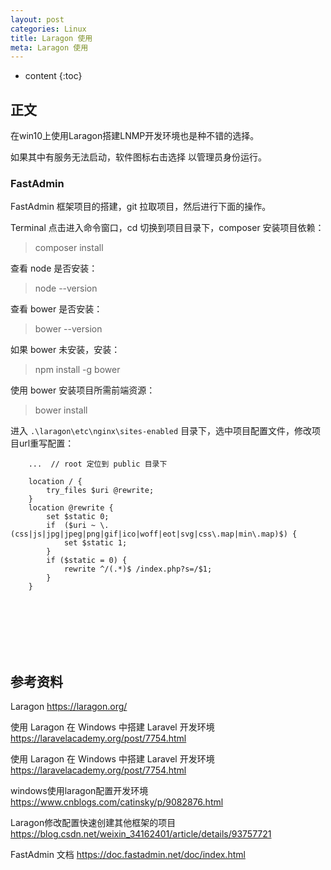 ```yaml
---
layout: post
categories: Linux
title: Laragon 使用
meta: Laragon 使用
---
```

* content
{:toc}

## 正文

在win10上使用Laragon搭建LNMP开发环境也是种不错的选择。

如果其中有服务无法启动，软件图标右击选择 以管理员身份运行。

### FastAdmin

FastAdmin 框架项目的搭建，git 拉取项目，然后进行下面的操作。

Terminal 点击进入命令窗口，cd 切换到项目目录下，composer 安装项目依赖：
> composer install

查看 node 是否安装：
> node --version

查看 bower 是否安装：
> bower --version

如果 bower 未安装，安装：
> npm install -g bower

使用 bower 安装项目所需前端资源：
> bower install

进入 `.\laragon\etc\nginx\sites-enabled` 目录下，选中项目配置文件，修改项目url重写配置：
```
    ...  // root 定位到 public 目录下

    location / {
        try_files $uri @rewrite;
    }
    location @rewrite {
        set $static 0;
        if  ($uri ~ \.(css|js|jpg|jpeg|png|gif|ico|woff|eot|svg|css\.map|min\.map)$) {
            set $static 1;
        }
        if ($static = 0) {
            rewrite ^/(.*)$ /index.php?s=/$1;
        }
    }
```


<br/><br/><br/><br/><br/>
## 参考资料

Laragon <https://laragon.org/>

使用 Laragon 在 Windows 中搭建 Laravel 开发环境 <https://laravelacademy.org/post/7754.html>

使用 Laragon 在 Windows 中搭建 Laravel 开发环境 <https://laravelacademy.org/post/7754.html>

windows使用laragon配置开发环境 <https://www.cnblogs.com/catinsky/p/9082876.html>

Laragon修改配置快速创建其他框架的项目 <https://blog.csdn.net/weixin_34162401/article/details/93757721>

FastAdmin 文档 <https://doc.fastadmin.net/doc/index.html>

